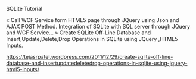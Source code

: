 SQLite Tutorial


« Call WCF Service form HTML5 page through JQuery using Json and AJAX POST Method.
Integration of SQLite with SQL server through JQuery and WCF Service… »
Create SQLite Off-Line Database and Insert,Update,Delete,Drop Operations in SQLite using JQuery ,HTML5 Inputs.


https://tejasrpatel.wordpress.com/2011/12/29/create-sqlite-off-line-database-and-insertupdatedeletedrop-operations-in-sqlite-using-jquery-html5-inputs/